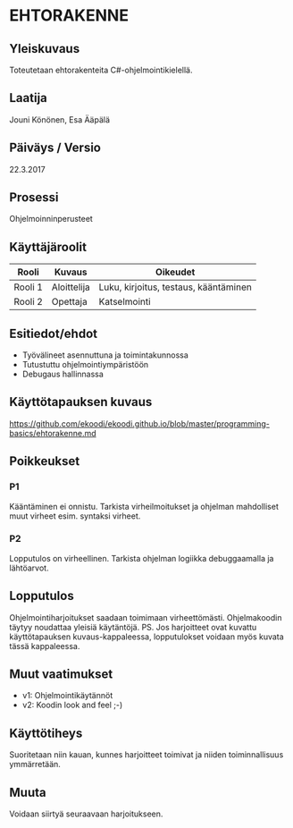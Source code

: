 # EHTORAKENNE

## Yleiskuvaus 

Toteutetaan ehtorakenteita C#-ohjelmointikielellä.

## Laatija 

Jouni Könönen, Esa Ääpälä

## Päiväys / Versio 

22.3.2017

## Prosessi 

Ohjelmoinninperusteet

## Käyttäjäroolit 

<table>
  <thead>
  <tr>
     <th>Rooli</th>
     <th>Kuvaus</th>
     <th>Oikeudet</th>
  </tr>
  </thead>
  <tbody>
  <tr>
      <td>Rooli 1</td>
      <td>Aloittelija</td>
      <td>Luku, kirjoitus, testaus, kääntäminen</td>
  </tr>
  <tr>
      <td>Rooli 2</td>
      <td>Opettaja</td>
      <td>Katselmointi</td>
  </tr>
  </tbody>
</table>

## Esitiedot/ehdot 

* Työvälineet asennuttuna ja toimintakunnossa
* Tutustuttu ohjelmointiympäristöön
* Debugaus hallinnassa

## Käyttötapauksen kuvaus

https://github.com/ekoodi/ekoodi.github.io/blob/master/programming-basics/ehtorakenne.md


## Poikkeukset

### P1

Kääntäminen ei onnistu. 
Tarkista virheilmoitukset ja ohjelman mahdolliset muut virheet esim. syntaksi virheet.

### P2 

Lopputulos on virheellinen. Tarkista ohjelman logiikka debuggaamalla ja lähtöarvot.

## Lopputulos 

Ohjelmointiharjoitukset saadaan toimimaan virheettömästi. Ohjelmakoodin täytyy noudattaa yleisiä käytäntöjä.
PS. Jos harjoitteet ovat kuvattu käyttötapauksen kuvaus-kappaleessa, lopputulokset voidaan myös kuvata tässä kappaleessa.

## Muut vaatimukset

* v1: Ohjelmointikäytännöt
* v2: Koodin look and feel ;-)


## Käyttötiheys 

Suoritetaan niin kauan, kunnes harjoitteet toimivat ja niiden toiminnallisuus ymmärretään.

## Muuta 

Voidaan siirtyä seuraavaan harjoitukseen.
